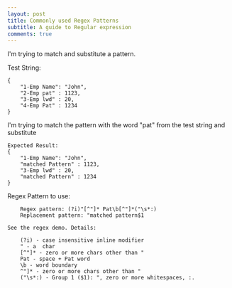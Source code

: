 ```yaml
---
layout: post
title: Commonly used Regex Patterns
subtitle: A guide to Regular expression
comments: true
---
```


I'm trying to match and substitute a pattern.

Test String: 
```
{
	"1-Emp Name": "John", 
	"2-Emp pat" : 1123,
	"3-Emp lwd" : 20, 
	"4-Emp Pat" : 1234
}
```

I'm trying to match the pattern with the word "pat" from the test string and substitute

```
Expected Result: 
{
	"1-Emp Name": "John", 
	"matched Pattern" : 1123,
	"3-Emp lwd" : 20, 
	"matched Pattern" : 1234
}
```

Regex Pattern to use: 

```
	Regex pattern: (?i)"[^"]* Pat\b[^"]*("\s*:)
	Replacement pattern: "matched pattern$1
```


```
See the regex demo. Details:

	(?i) - case insensitive inline modifier
	" - a  char
	[^"]* - zero or more chars other than "
	Pat - space + Pat word
	\b - word boundary
	^"]* - zero or more chars other than "
	("\s*:) - Group 1 ($1): ", zero or more whitespaces, :.
```

